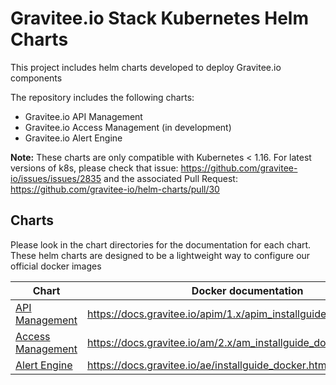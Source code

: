 # Gravitee.io Stack Kubernetes Helm Charts

This project includes helm charts developed to deploy Gravitee.io components

The repository includes the following charts:
- Gravitee.io API Management
- Gravitee.io Access Management (in development)
- Gravitee.io Alert Engine 

**Note:** These charts are only compatible with Kubernetes < 1.16. For latest versions of k8s, please check that issue: https://github.com/gravitee-io/issues/issues/2835 and the associated Pull Request: https://github.com/gravitee-io/helm-charts/pull/30


## Charts

Please look in the chart directories for the documentation for each chart. These helm charts are designed to be a lightweight way to configure our official docker images

| Chart                                      | Docker documentation                                                            |
| ------------------------------------------ | ------------------------------------------------------------------------------- |
| [API Management](./apim/README.md)         | https://docs.gravitee.io/apim/1.x/apim_installguide_kubernetes.html                      |
| [Access Management](./am/README.md)        | https://docs.gravitee.io/am/2.x/am_installguide_docker.html                     |
| [Alert Engine](./ae/README.md)             | https://docs.gravitee.io/ae/installguide_docker.html                            |
